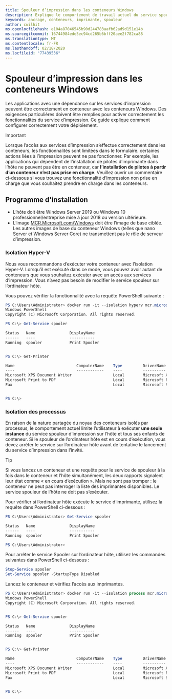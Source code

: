 ```yaml
---
title: Spouleur d’impression dans les conteneurs Windows
description: Explique le comportement de travail actuel du service spouleur d’impression dans les conteneurs Windows.
keywords: ancrage, conteneurs, imprimante, spouleur
author: cwilhit
ms.openlocfilehash: e104a87046545b90d244783aafb62ad9d151e14b
ms.sourcegitcommit: 16744984ede5ec94cd265b6bff20aee2f782ca88
ms.translationtype: MT
ms.contentlocale: fr-FR
ms.lasthandoff: 02/18/2020
ms.locfileid: "77439536"
---
```

# <a name="print-spooler-in-windows-containers"></a>Spouleur d’impression dans les conteneurs Windows

Les applications avec une dépendance sur les services d’impression peuvent être correctement en conteneur avec les conteneurs Windows. Des exigences particulières doivent être remplies pour activer correctement les fonctionnalités du service d’impression. Ce guide explique comment configurer correctement votre déploiement.

> [!IMPORTANT]
> Lorsque l’accès aux services d’impression s’effectue correctement dans les conteneurs, les fonctionnalités sont limitées dans le formulaire. certaines actions liées à l’impression peuvent ne pas fonctionner. Par exemple, les applications qui dépendent de l’installation de pilotes d’imprimante dans l’hôte ne peuvent pas être en conteneur, car **l’installation de pilotes à partir d’un conteneur n’est pas prise en charge**. Veuillez ouvrir un commentaire ci-dessous si vous trouvez une fonctionnalité d’impression non prise en charge que vous souhaitez prendre en charge dans les conteneurs.

## <a name="setup"></a>Programme d'installation

* L’hôte doit être Windows Server 2019 ou Windows 10 professionnel/entreprise mise à jour 2018 ou version ultérieure.
* L’image [MCR.Microsoft.com/Windows](https://hub.docker.com/_/microsoft-windowsfamily-windows) doit être l’image de base ciblée. Les autres images de base du conteneur Windows (telles que nano Server et Windows Server Core) ne transmettent pas le rôle de serveur d’impression.

### <a name="hyper-v-isolation"></a>Isolation Hyper-V

Nous vous recommandons d’exécuter votre conteneur avec l’isolation Hyper-V. Lorsqu’il est exécuté dans ce mode, vous pouvez avoir autant de conteneurs que vous souhaitez exécuter avec un accès aux services d’impression. Vous n’avez pas besoin de modifier le service spouleur sur l’ordinateur hôte.

Vous pouvez vérifier la fonctionnalité avec la requête PowerShell suivante :

```PowerShell
PS C:\Users\Administrator> docker run -it --isolation hyperv mcr.microsoft.com/windows:1809 powershell.exe
Windows PowerShell
Copyright (C) Microsoft Corporation. All rights reserved.

PS C:\> Get-Service spooler

Status   Name               DisplayName
------   ----               -----------
Running  spooler            Print Spooler


PS C:\> Get-Printer

Name                           ComputerName    Type         DriverName                PortName        Shared   Published
----                           ------------    ----         ----------                --------        ------   --------
Microsoft XPS Document Writer                  Local        Microsoft XPS Document... PORTPROMPT:     False    False
Microsoft Print to PDF                         Local        Microsoft Print To PDF    PORTPROMPT:     False    False
Fax                                            Local        Microsoft Shared Fax D... SHRFAX:         False    False


PS C:\>
```

### <a name="process-isolation"></a>Isolation des processus

En raison de la nature partagée du noyau des conteneurs isolés par processus, le comportement actuel limite l’utilisateur à exécuter **une seule instance** du service spouleur d’impression sur l’hôte et tous ses enfants de conteneur. Si le spouleur de l’ordinateur hôte est en cours d’exécution, vous devez arrêter le service sur l’ordinateur hôte avant de tentative le lancement du service d’impression dans l’invité.

> [!TIP]
> Si vous lancez un conteneur et une requête pour le service de spouleur à la fois dans le conteneur et l’hôte simultanément, les deux rapports signalent leur état comme « en cours d’exécution ». Mais ne sont pas tromper : le conteneur ne peut pas interroger la liste des imprimantes disponibles. Le service spouleur de l’hôte ne doit pas s’exécuter. 

Pour vérifier si l’ordinateur hôte exécute le service d’imprimante, utilisez la requête dans PowerShell ci-dessous :

```PowerShell
PS C:\Users\Administrator> Get-Service spooler

Status   Name               DisplayName
------   ----               -----------
Running  spooler            Print Spooler

PS C:\Users\Administrator>
```

Pour arrêter le service Spooler sur l’ordinateur hôte, utilisez les commandes suivantes dans PowerShell ci-dessous :

```PowerShell
Stop-Service spooler
Set-Service spooler -StartupType Disabled
```

Lancez le conteneur et vérifiez l’accès aux imprimantes.

```PowerShell
PS C:\Users\Administrator> docker run -it --isolation process mcr.microsoft.com/windows:1809 powershell.exe
Windows PowerShell
Copyright (C) Microsoft Corporation. All rights reserved.


PS C:\> Get-Service spooler

Status   Name               DisplayName
------   ----               -----------
Running  spooler            Print Spooler


PS C:\> Get-Printer

Name                           ComputerName    Type         DriverName                PortName        Shared   Published
----                           ------------    ----         ----------                --------        ------   --------
Microsoft XPS Document Writer                  Local        Microsoft XPS Document... PORTPROMPT:     False    False
Microsoft Print to PDF                         Local        Microsoft Print To PDF    PORTPROMPT:     False    False
Fax                                            Local        Microsoft Shared Fax D... SHRFAX:         False    False


PS C:\>
```